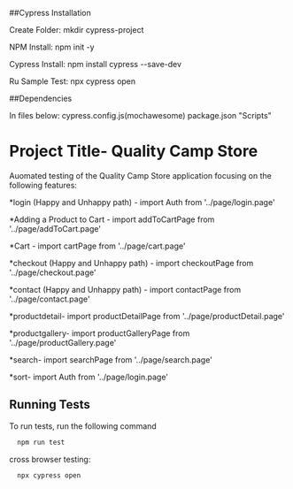 ##Cypress Installation

Create Folder:
mkdir cypress-project

NPM Install:
npm init -y

Cypress Install:
npm install cypress --save-dev

Ru Sample Test:
npx cypress open

##Dependencies

In files below:
cypress.config.js(mochawesome)
package.json "Scripts"


# Project Title- Quality Camp Store
Auomated testing of the Quality Camp Store application focusing on the following features:

*login (Happy and Unhappy path) -
import Auth from '../page/login.page'

*Adding a Product to Cart - import addToCartPage from '../page/addToCart.page'

*Cart - import cartPage from '../page/cart.page'

*checkout (Happy and Unhappy path) -
import checkoutPage from '../page/checkout.page'

*contact (Happy and Unhappy path) - 
import contactPage from '../page/contact.page'

*productdetail- import productDetailPage from '../page/productDetail.page'

*productgallery- import productGalleryPage from '../page/productGallery.page'

*search- import searchPage from '../page/search.page'

*sort- import Auth from '../page/login.page'
 

## Running Tests

To run tests, run the following command

```bash
  npm run test

```
cross browser testing:

```bash
  npx cypress open

```

